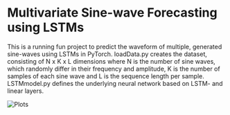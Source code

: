 # Multivariate Sine-wave Forecasting using LSTMs
This is a running fun project to predict the waveform of multiple, generated sine-waves using LSTMs in PyTorch. loadData.py creates the dataset, consisting of N x K x L dimensions where N is the number of sine waves, which randomly differ in their frequency and amplitude, K is the number of samples of each sine wave and L is the sequence length per sample. LSTMmodel.py defines the underlying neural network based on LSTM- and linear layers.

![Plots](https://user-images.githubusercontent.com/56418155/152160733-00fbf8ad-90df-4e20-ad87-a4204edf6cc9.png)
